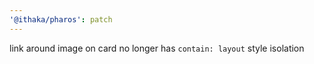 ```yaml
---
'@ithaka/pharos': patch
---
```


link around image on card no longer has `contain: layout` style isolation
